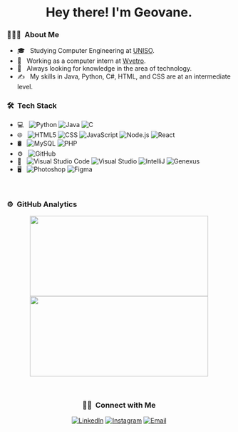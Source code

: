 <h1 align="center">Hey there! I'm Geovane.</h1>

<h3> 👨🏻‍💻 &nbsp;About Me </h3>

- 🎓 &nbsp; Studying Computer Engineering at <a href="https://www.uniso.br/home">UNISO</a>.
- 💼 &nbsp; Working as a computer intern at <a href="https://wvetro.com.br">Wvetro</a>.
- 🌱 &nbsp; Always looking for knowledge in the area of ​​technology.
- ✍️ &nbsp; My skills in Java, Python, C#, HTML, and CSS are at an intermediate level.

<h3> 🛠 &nbsp;Tech Stack</h3>

- 💻 &nbsp;
  ![Python](https://img.shields.io/badge/-Python-333333?style=flat&logo=python)
  ![Java](https://img.shields.io/badge/-Java-333333?style=flat&logo=Java&logoColor=007396)
  ![C](https://img.shields.io/badge/-C%23-333333?style=flat&logo=csharp&logoColor=00599C)
- 🌐 &nbsp;
  ![HTML5](https://img.shields.io/badge/-HTML5-333333?style=flat&logo=HTML5)
  ![CSS](https://img.shields.io/badge/-CSS-333333?style=flat&logo=CSS3&logoColor=1572B6)
  ![JavaScript](https://img.shields.io/badge/-JavaScript-333333?style=flat&logo=javascript)
  ![Node.js](https://img.shields.io/badge/-Node.js-333333?style=flat&logo=node.js)
  ![React](https://img.shields.io/badge/-React-333333?style=flat&logo=react)
- 🛢 &nbsp;
  ![MySQL](https://img.shields.io/badge/-MySQL-333333?style=flat&logo=mysql)
  ![PHP](https://img.shields.io/badge/-PHP-333333?style=flat&logo=mysql)
- ⚙️ &nbsp;
  ![GitHub](https://img.shields.io/badge/-GitHub-333333?style=flat&logo=github)
- 🔧 &nbsp;
  ![Visual Studio Code](https://img.shields.io/badge/-Visual%20Studio%20Code-333333?style=flat&logo=visual-studio-code&logoColor=007ACC)
  ![Visual Studio](https://img.shields.io/badge/-Visual%20Studio-333333?style=flat&logo=visual-studio&logoColor=blueviolet)
  ![IntelliJ](https://img.shields.io/badge/IntelliJ-333333?logo=intellij-idea&logoColor=white&style=flat)
  ![Genexus](https://img.shields.io/badge/-Genexus-333333?style=flat)
- 🖥 &nbsp;
  ![Photoshop](https://img.shields.io/badge/-Photoshop-333333?style=flat&logo=adobe-photoshop)
  ![Figma](https://img.shields.io/badge/-Figma-333333?style=flat&logo=figma)
<br/>

### ⚙️ &nbsp;GitHub Analytics

<p align="center">
  <img height="180em" width="400em" src="https://github-readme-stats-eight-theta.vercel.app/api?username=Galsz&show_icons=true&theme=dracula&include_all_commits=true&count_private=true"/>
  <img height="180em" width="400em" src="https://github-readme-stats-eight-theta.vercel.app/api/top-langs/?username=Galsz&layout=compact&langs_count=8&theme=dracula"/>
</p>

<br/>
<h3 align="center"> 🤝🏻 &nbsp;Connect with Me </h3>

<p align="center">
<a href="https://www.linkedin.com/in/geovane-l-silva-445214243/"><img alt="LinkedIn" src="https://img.shields.io/badge/LinkedIn-Geovane%20L%20Silva-blue?style=flat-square&logo=linkedin"></a>
<a href="https://www.instagram.com/didjoo__/"><img alt="Instagram" src="https://img.shields.io/badge/Instagram-didjoo__-blue?style=flat-square&logo=instagram"></a>
<a href="mailto:geolimass03@gmail.com"><img alt="Email" src="https://img.shields.io/badge/Email-geolimass03@gmail.com-blue?style=flat-square&logo=gmail"></a>
</p>
